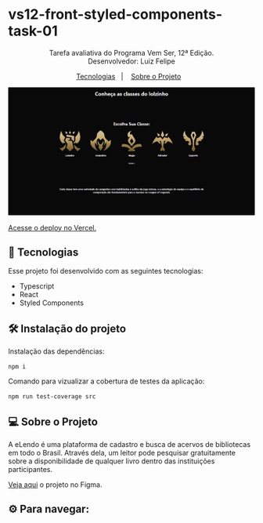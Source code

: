 # vs12-front-styled-components-task-01

<p align="center">
Tarefa avaliativa do Programa Vem Ser, 12ª Edição.<br/> Desenvolvedor: Luiz Felipe
</p>

<p align="center">
    <a href="#-tecnologias">Tecnologias</a>&nbsp;&nbsp;&nbsp;|&nbsp;&nbsp;&nbsp;
    <a href="#-sobre-o-projeto">Sobre o Projeto</a>&nbsp;&nbsp;&nbsp;
</p>

<p align="center">
  <img alt="imagem do site pronto no browser" src="./src/assets/pronto.png">
</p>

<a align="center" href="https://vs12-front-03-react-projeto-final.vercel.app/">Acesse o deploy no Vercel.</a>
## 🚀 Tecnologias

Esse projeto foi desenvolvido com as seguintes tecnologias:

- Typescript
- React
- Styled Components

## 🛠️ Instalação do projeto

Instalação das dependências:
```
npm i
```

Comando para vizualizar a cobertura de testes da aplicação:
```
npm run test-coverage src
```


## 💻 Sobre o Projeto

A eLendo é uma plataforma de cadastro e busca de acervos de bibliotecas em todo o Brasil. Através dela, um leitor pode pesquisar gratuitamente sobre a disponibilidade de qualquer livro dentro das instituições participantes.

<a href="https://www.figma.com/file/1eOhSovlAwGRDPxVIEHyNr/eLendo-2.0?type=design&node-id=0%3A1&mode=design&t=0TSPSDEuzpW5CadO-1">Veja aqui</a> o projeto no Figma.

## ⚙️ Para navegar:

